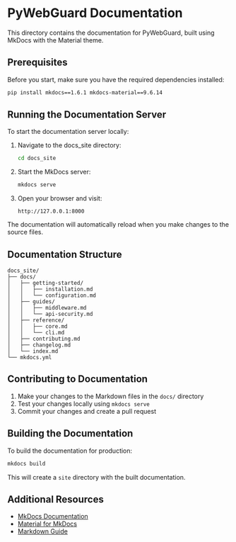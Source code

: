# PyWebGuard Documentation

This directory contains the documentation for PyWebGuard, built using MkDocs with the Material theme.

## Prerequisites

Before you start, make sure you have the required dependencies installed:

```bash
pip install mkdocs==1.6.1 mkdocs-material==9.6.14
```

## Running the Documentation Server

To start the documentation server locally:

1. Navigate to the docs_site directory:
   ```bash
   cd docs_site
   ```

2. Start the MkDocs server:
   ```bash
   mkdocs serve
   ```

3. Open your browser and visit:
   ```
   http://127.0.0.1:8000
   ```

The documentation will automatically reload when you make changes to the source files.

## Documentation Structure

```
docs_site/
├── docs/
│   ├── getting-started/
│   │   ├── installation.md
│   │   └── configuration.md
│   ├── guides/
│   │   ├── middleware.md
│   │   └── api-security.md
│   ├── reference/
│   │   ├── core.md
│   │   └── cli.md
│   ├── contributing.md
│   ├── changelog.md
│   └── index.md
└── mkdocs.yml
```

## Contributing to Documentation

1. Make your changes to the Markdown files in the `docs/` directory
2. Test your changes locally using `mkdocs serve`
3. Commit your changes and create a pull request

## Building the Documentation

To build the documentation for production:

```bash
mkdocs build
```

This will create a `site` directory with the built documentation.

## Additional Resources

- [MkDocs Documentation](https://www.mkdocs.org/)
- [Material for MkDocs](https://squidfunk.github.io/mkdocs-material/)
- [Markdown Guide](https://www.markdownguide.org/)

